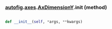 ### [autofig](autofig.md).[axes](autofig.axes.md).[AxDimensionY](autofig.axes.AxDimensionY.md).__init__ (method)


```py

def __init__(self, *args, **kwargs)

```


